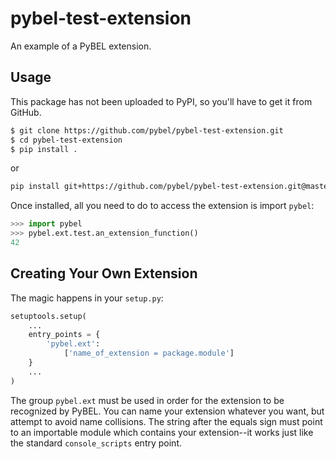 # pybel-test-extension

An example of a PyBEL extension.

## Usage

This package has not been uploaded to PyPI, so you'll have to get it from GitHub.

```sh
$ git clone https://github.com/pybel/pybel-test-extension.git
$ cd pybel-test-extension
$ pip install .
```

or

```sh
pip install git+https://github.com/pybel/pybel-test-extension.git@master
```

Once installed, all you need to do to access the extension is import `pybel`:

```python
>>> import pybel
>>> pybel.ext.test.an_extension_function()
42
```

## Creating Your Own Extension

The magic happens in your `setup.py`:

```python
setuptools.setup(
    ...
    entry_points = {
        'pybel.ext':
            ['name_of_extension = package.module']
    }
    ...
)
```

The group `pybel.ext` must be used in order for the extension to be recognized by PyBEL. You can name your extension whatever you want, but attempt to avoid name collisions. The string after the equals sign must point to an importable module which contains your extension--it works just like the standard `console_scripts` entry point.

